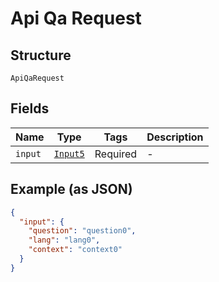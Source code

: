 
# Api Qa Request

## Structure

`ApiQaRequest`

## Fields

| Name | Type | Tags | Description |
|  --- | --- | --- | --- |
| `input` | [`Input5`](/doc/models/input-5.html) | Required | - |

## Example (as JSON)

```json
{
  "input": {
    "question": "question0",
    "lang": "lang0",
    "context": "context0"
  }
}
```

